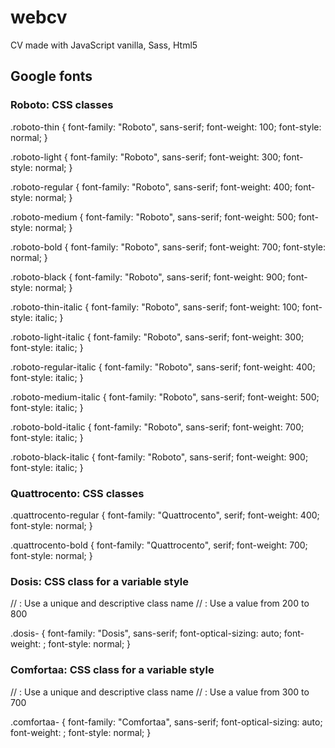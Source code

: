 # webcv

CV made with JavaScript vanilla, Sass, Html5

## Google fonts

### Roboto: CSS classes

.roboto-thin {
  font-family: "Roboto", sans-serif;
  font-weight: 100;
  font-style: normal;
}

.roboto-light {
  font-family: "Roboto", sans-serif;
  font-weight: 300;
  font-style: normal;
}

.roboto-regular {
  font-family: "Roboto", sans-serif;
  font-weight: 400;
  font-style: normal;
}

.roboto-medium {
  font-family: "Roboto", sans-serif;
  font-weight: 500;
  font-style: normal;
}

.roboto-bold {
  font-family: "Roboto", sans-serif;
  font-weight: 700;
  font-style: normal;
}

.roboto-black {
  font-family: "Roboto", sans-serif;
  font-weight: 900;
  font-style: normal;
}

.roboto-thin-italic {
  font-family: "Roboto", sans-serif;
  font-weight: 100;
  font-style: italic;
}

.roboto-light-italic {
  font-family: "Roboto", sans-serif;
  font-weight: 300;
  font-style: italic;
}

.roboto-regular-italic {
  font-family: "Roboto", sans-serif;
  font-weight: 400;
  font-style: italic;
}

.roboto-medium-italic {
  font-family: "Roboto", sans-serif;
  font-weight: 500;
  font-style: italic;
}

.roboto-bold-italic {
  font-family: "Roboto", sans-serif;
  font-weight: 700;
  font-style: italic;
}

.roboto-black-italic {
  font-family: "Roboto", sans-serif;
  font-weight: 900;
  font-style: italic;
}

### Quattrocento: CSS classes

.quattrocento-regular {
  font-family: "Quattrocento", serif;
  font-weight: 400;
  font-style: normal;
}

.quattrocento-bold {
  font-family: "Quattrocento", serif;
  font-weight: 700;
  font-style: normal;
}

### Dosis: CSS class for a variable style

// <uniquifier>: Use a unique and descriptive class name
// <weight>: Use a value from 200 to 800

.dosis-<uniquifier> {
  font-family: "Dosis", sans-serif;
  font-optical-sizing: auto;
  font-weight: <weight>;
  font-style: normal;
}

### Comfortaa: CSS class for a variable style

// <uniquifier>: Use a unique and descriptive class name
// <weight>: Use a value from 300 to 700

.comfortaa-<uniquifier> {
  font-family: "Comfortaa", sans-serif;
  font-optical-sizing: auto;
  font-weight: <weight>;
  font-style: normal;
}

